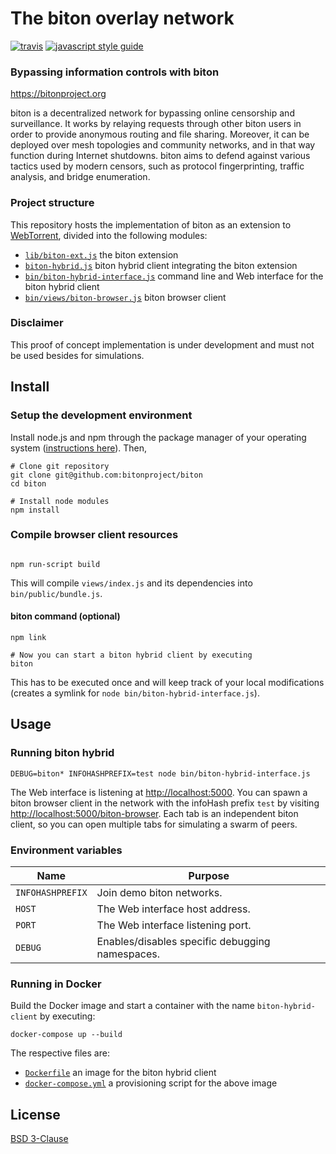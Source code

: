 # The biton overlay network
[![travis][travis-image]][travis-url] [![javascript style guide][standard-image]][standard-url]

[travis-image]: https://img.shields.io/travis/bitonproject/biton/master.svg
[travis-url]: https://travis-ci.org/bitonproject/biton
[standard-image]: https://img.shields.io/badge/code_style-standard-brightgreen.svg
[standard-url]: https://standardjs.com

### Bypassing information controls with biton
<https://bitonproject.org>

biton is a decentralized network for bypassing online censorship and
surveillance. It works by relaying requests through other biton users in order
to provide anonymous routing and file sharing. Moreover, it can be deployed over
mesh topologies and community networks, and in that way function during Internet
shutdowns. biton aims to defend against various tactics used by modern censors,
such as protocol fingerprinting, traffic analysis, and bridge enumeration.


### Project structure

This repository hosts the implementation of biton as an extension to
[WebTorrent](https://webtorrent.io), divided into the following modules:

  *  [`lib/biton-ext.js`](lib/biton-ext.js) the biton extension
  *  [`biton-hybrid.js`](biton-hybrid.js) biton hybrid client integrating the
  biton extension
  *  [`bin/biton-hybrid-interface.js`](bin/biton-hybrid-interface.js) command
  line and Web interface for the biton hybrid client
  *  [`bin/views/biton-browser.js`](bin/views/biton-browser.js) biton browser
  client


### Disclaimer

This proof of concept implementation is under development and must not be used
besides for simulations.


## Install

### Setup the development environment

Install node.js and npm through the package manager of your operating system
([instructions here](https://nodejs.org/en/download/package-manager/)). Then,

```shell
# Clone git repository
git clone git@github.com:bitonproject/biton
cd biton

# Install node modules
npm install
```

### Compile browser client resources

```shell

npm run-script build
```

This will compile `views/index.js` and its dependencies into
`bin/public/bundle.js`.


#### biton command (optional)

```shell
npm link

# Now you can start a biton hybrid client by executing
biton
```

This has to be executed once and will keep track of your local modifications
(creates a symlink for `node bin/biton-hybrid-interface.js`).


## Usage

### Running biton hybrid

```shell
DEBUG=biton* INFOHASHPREFIX=test node bin/biton-hybrid-interface.js
```

The Web interface is listening at <http://localhost:5000>. You can spawn a
biton browser client in the network with the infoHash prefix `test` by visiting
<http://localhost:5000/biton-browser>. Each tab is an independent biton client,
so you can open multiple tabs for simulating a swarm of peers.


### Environment variables

| Name      | Purpose                                         |
|-----------|-------------------------------------------------|
| `INFOHASHPREFIX` | Join demo biton networks.                |
| `HOST`    | The Web interface host address.                 |
| `PORT`    | The Web interface listening port.               |
| `DEBUG`   | Enables/disables specific debugging namespaces. |


### Running in Docker

Build the Docker image and start a container with the name `biton-hybrid-client`
by executing:

```shell
docker-compose up --build
```

The respective files are:

* [`Dockerfile`](Dockerfile) an image for the biton hybrid client
* [`docker-compose.yml`](docker-compose.yml) a provisioning script for the above
image


## License
[BSD 3-Clause](LICENSE)

